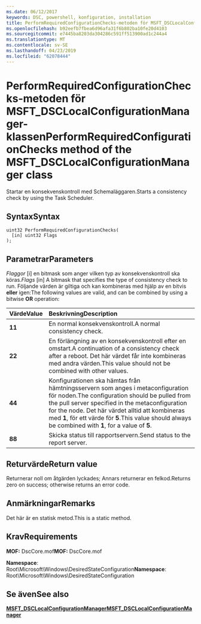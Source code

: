 ```yaml
---
ms.date: 06/12/2017
keywords: DSC, powershell, konfiguration, installation
title: PerformRequiredConfigurationChecks-metoden för MSFT_DSCLocalConfigurationManager-klassen
ms.openlocfilehash: b92eefb7fbea6d96afa31f6b802ba10fe20d4103
ms.sourcegitcommit: e7445ba8203da304286c591ff513900ad1c244a4
ms.translationtype: MT
ms.contentlocale: sv-SE
ms.lasthandoff: 04/23/2019
ms.locfileid: "62078444"
---
```

# <a name="performrequiredconfigurationchecks-method-of-the-msftdsclocalconfigurationmanager-class"></a><span data-ttu-id="df0a4-103">PerformRequiredConfigurationChecks-metoden för MSFT_DSCLocalConfigurationManager-klassen</span><span class="sxs-lookup"><span data-stu-id="df0a4-103">PerformRequiredConfigurationChecks method of the MSFT_DSCLocalConfigurationManager class</span></span>

<span data-ttu-id="df0a4-104">Startar en konsekvenskontroll med Schemaläggaren.</span><span class="sxs-lookup"><span data-stu-id="df0a4-104">Starts a consistency check by using the Task Scheduler.</span></span>

## <a name="syntax"></a><span data-ttu-id="df0a4-105">Syntax</span><span class="sxs-lookup"><span data-stu-id="df0a4-105">Syntax</span></span>

```mof
uint32 PerformRequiredConfigurationChecks(
  [in] uint32 Flags
);
```

## <a name="parameters"></a><span data-ttu-id="df0a4-106">Parametrar</span><span class="sxs-lookup"><span data-stu-id="df0a4-106">Parameters</span></span>

<span data-ttu-id="df0a4-107">*Flaggor* \[i\] en bitmask som anger vilken typ av konsekvenskontroll ska köras.</span><span class="sxs-lookup"><span data-stu-id="df0a4-107">*Flags* \[in\] A bitmask that specifies the type of consistency check to run.</span></span> <span data-ttu-id="df0a4-108">Följande värden är giltiga och kan kombineras med hjälp av en bitvis **eller** igen:</span><span class="sxs-lookup"><span data-stu-id="df0a4-108">The following values are valid, and can be combined by using a bitwise **OR** operation:</span></span>

|<span data-ttu-id="df0a4-109">Värde</span><span class="sxs-lookup"><span data-stu-id="df0a4-109">Value</span></span> |<span data-ttu-id="df0a4-110">Beskrivning</span><span class="sxs-lookup"><span data-stu-id="df0a4-110">Description</span></span> |
|:--- |:---|
|<span data-ttu-id="df0a4-111">**1**</span><span class="sxs-lookup"><span data-stu-id="df0a4-111">**1**</span></span> | <span data-ttu-id="df0a4-112">En normal konsekvenskontroll.</span><span class="sxs-lookup"><span data-stu-id="df0a4-112">A normal consistency check.</span></span> |
|<span data-ttu-id="df0a4-113">**2**</span><span class="sxs-lookup"><span data-stu-id="df0a4-113">**2**</span></span> | <span data-ttu-id="df0a4-114">En förlängning av en konsekvenskontroll efter en omstart.</span><span class="sxs-lookup"><span data-stu-id="df0a4-114">A continuation of a consistency check after a reboot.</span></span> <span data-ttu-id="df0a4-115">Det här värdet får inte kombineras med andra värden.</span><span class="sxs-lookup"><span data-stu-id="df0a4-115">This value should not be combined with other values.</span></span> |
|<span data-ttu-id="df0a4-116">**4**</span><span class="sxs-lookup"><span data-stu-id="df0a4-116">**4**</span></span> | <span data-ttu-id="df0a4-117">Konfigurationen ska hämtas från hämtningsservern som anges i metaconfiguration för noden.</span><span class="sxs-lookup"><span data-stu-id="df0a4-117">The configuration should be pulled from the pull server specified in the metaconfiguration for the node.</span></span> <span data-ttu-id="df0a4-118">Det här värdet alltid att kombineras med **1**, för ett värde för **5**.</span><span class="sxs-lookup"><span data-stu-id="df0a4-118">This value should always be combined with **1**, for a value of **5**.</span></span> |
|<span data-ttu-id="df0a4-119">**8**</span><span class="sxs-lookup"><span data-stu-id="df0a4-119">**8**</span></span> | <span data-ttu-id="df0a4-120">Skicka status till rapportservern.</span><span class="sxs-lookup"><span data-stu-id="df0a4-120">Send status to the report server.</span></span> |

## <a name="return-value"></a><span data-ttu-id="df0a4-121">Returvärde</span><span class="sxs-lookup"><span data-stu-id="df0a4-121">Return value</span></span>

<span data-ttu-id="df0a4-122">Returnerar noll om åtgärden lyckades; Annars returnerar en felkod.</span><span class="sxs-lookup"><span data-stu-id="df0a4-122">Returns zero on success; otherwise returns an error code.</span></span>

## <a name="remarks"></a><span data-ttu-id="df0a4-123">Anmärkningar</span><span class="sxs-lookup"><span data-stu-id="df0a4-123">Remarks</span></span>

<span data-ttu-id="df0a4-124">Det här är en statisk metod.</span><span class="sxs-lookup"><span data-stu-id="df0a4-124">This is a static method.</span></span>

## <a name="requirements"></a><span data-ttu-id="df0a4-125">Krav</span><span class="sxs-lookup"><span data-stu-id="df0a4-125">Requirements</span></span>

<span data-ttu-id="df0a4-126">**MOF:** DscCore.mof</span><span class="sxs-lookup"><span data-stu-id="df0a4-126">**MOF:** DscCore.mof</span></span>

<span data-ttu-id="df0a4-127">**Namespace**: Root\Microsoft\Windows\DesiredStateConfiguration</span><span class="sxs-lookup"><span data-stu-id="df0a4-127">**Namespace**: Root\Microsoft\Windows\DesiredStateConfiguration</span></span>

## <a name="see-also"></a><span data-ttu-id="df0a4-128">Se även</span><span class="sxs-lookup"><span data-stu-id="df0a4-128">See also</span></span>

[<span data-ttu-id="df0a4-129">**MSFT_DSCLocalConfigurationManager**</span><span class="sxs-lookup"><span data-stu-id="df0a4-129">**MSFT_DSCLocalConfigurationManager**</span></span>](msft-dsclocalconfigurationmanager.md)